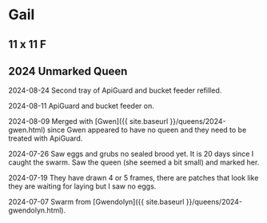 # Gail

## 11 x 11 F

## 2024 Unmarked Queen

2024-08-24 Second tray of ApiGuard and bucket feeder refilled.

2024-08-11 ApiGuard and bucket feeder on.

2024-08-09 Merged with [Gwen]({{ site.baseurl }}/queens/2024-gwen.html) since Gwen appeared to have no queen and they need to be treated with ApiGuard.

2024-07-26 Saw eggs and grubs no sealed brood yet.  It is 20 days since I caught the swarm.  Saw the queen (she seemed a bit small) and marked her.

2024-07-19 They have drawn 4 or 5 frames, there are patches that look like they are waiting for laying but I saw no eggs.

2024-07-07 Swarm from [Gwendolyn]({{ site.baseurl }}/queens/2024-gwendolyn.html).
